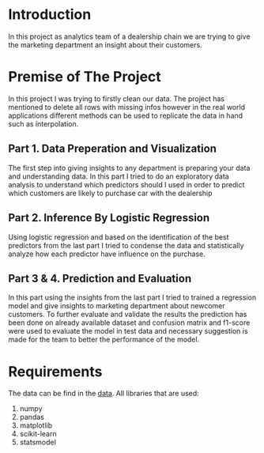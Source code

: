 # Introduction

In this project as analytics team of a dealership chain we are trying to give the marketing department an insight about their customers.

# Premise of The Project
In this project I was trying to firstly clean our data. The project has mentioned to delete all rows with missing infos however in the real world applications different methods can be used to replicate the data in hand such as interpolation.
## Part 1. Data Preperation and Visualization
The first step into giving insights to any department is preparing your data and understanding data. In this part I tried to do an exploratory data analysis to understand which predictors should I used in order to predict which customers are likely to purchase car with the dealership
## Part 2. Inference By Logistic Regression
Using logistic regression and based on the identification of the best predictors from the last part I tried to condense the data and statistically analyze how each predictor have influence on the purchase.
## Part 3 & 4. Prediction and Evaluation
In this part using the insights from the last part I tried to trained a regression model and give insights to marketing department about newcomer customers. To further evaluate and validate the results the prediction has been done on already available dataset and confusion matrix and f1-score were used to evaluate the model in test data and necessary suggestion is made for the team to better the performance of the model.

# Requirements

The data can be find in the [data](/data). 
All libraries that are used:

1. numpy
2. pandas
3. matplotlib
4. scikit-learn
5. statsmodel
